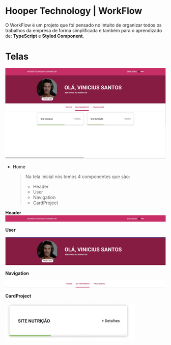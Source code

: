 # Hooper Technology | WorkFlow

O WorkFlow é um projeto que foi pensado no intuito de organizar todos os trabalhos da empresa de forma simplificada e também para o aprendizado de: **TypeScript** e **Styled Component**.

# Telas

![Home](./web/src/assets/home.jpg)

- Home
	> Na tela inicial nós temos 4 componentes que são:
	> - Header
	> - User
	> - Navigation
	> - CardProject
	
**Header**
![Home](./web/src/assets/header.jpg)
  
**User**

![User](./web/src/assets/user.jpg)
  
**Navigation**

![Navigation](./web/src/assets/navigation.jpg)

**CardProject**

![CardProject](./web/src/assets/cardproject.jpg)
